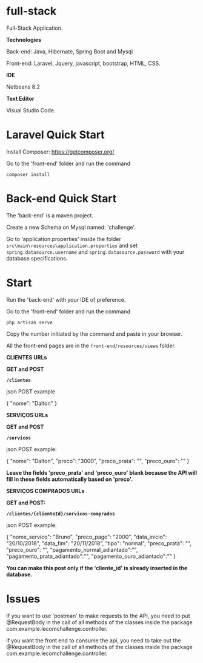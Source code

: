 # full-stack
Full-Stack Application.

**Technologies**

Back-end: Java, Hibernate, Spring Boot and Mysql

Front-end: Laravel, Jquery, javascript, bootstrap, HTML, CSS.

**IDE** 

Netbeans 8.2

**Text Editor**

Visual Studio Code.


# Laravel Quick Start

Install Composer:
https://getcomposer.org/

Go to the 'front-end' folder and run the command

`composer install`

# Back-end Quick Start

The 'back-end' is a maven project. 

Create a new Schema on Mysql named: 'challenge'.

Go to 'application.properties' inside the folder `src\main\resources\application.properties` and set `spring.datasource.username` and `spring.datasource.password` with your database specifications.


# Start

Run the 'back-end' with your IDE of preference.

Go to the 'front-end' folder and run the command

`php artisan serve`

Copy the number initiated by the command and paste in your browser.

All the front-end pages are in the `front-end/resources/views` folder.

**CLIENTES URLs**

**GET and POST**

**`/clientes`**

json POST example

{
  "nome": "Dalton"
  }

**SERVIÇOS URLs**

**GET and POST**

**`/servicos`**

json POST example:

{
  "nome": "Dalton",
  "preco": "3000",
  "preco_prata": "",
  "preco_ouro": ""
  }

**Leave the fields 'preco_prata' and 'preco_ouro' blank because the API will fill in these fields automatically based on 'preco'.**

**SERVIÇOS COMPRADOS URLs**

**GET and POST:**

**`/clientes/{clienteId}/servicos-comprados`**

json POST example:

{
	"nome_servico": "Bruno",
	"preco_pago": "2000",
	"data_inicio": "20/10/2018",
	"data_fim": "20/11/2018",
	"tipo": "normal",
	"preco_prata": "",
  	"preco_ouro": "",
  	"pagamento_normal_adiantado":"",
	"pagamento_prata_adiantado":"",
	"pagamento_ouro_adiantado":""
}

**You can make this post only if the 'cliente_id' is already inserted in the database.**

# Issues

If you want to use 'postman' to make requests to the API, you need to put @RequestBody in the call of all methods of the classes inside the package com.example.lecomchallenge.controller.

if you want the front end to consume the api, you need to take out the @RequestBody in the call of all methods of the classes inside the package com.example.lecomchallenge.controller.
